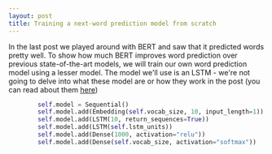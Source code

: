 ```yaml
---
layout: post
title: Training a next-word prediction model from scratch
---
```


In the last post we played around with BERT and saw that it predicted words pretty well. 
To show how much BERT improves word prediction over previous state-of-the-art models, we will train our own 
word prediction model using a lesser model.  The model we'll use is an LSTM - we're not going to delve into what 
these model are or how they work in the post (you can read about them [here](https://en.wikipedia.org/wiki/Long_short-term_memory))




```python 
        self.model = Sequential()
        self.model.add(Embedding(self.vocab_size, 10, input_length=1))
        self.model.add(LSTM(10, return_sequences=True))
        self.model.add(LSTM(self.lstm_units))
        self.model.add(Dense(1000, activation="relu"))
        self.model.add(Dense(self.vocab_size, activation="softmax")) 
```

